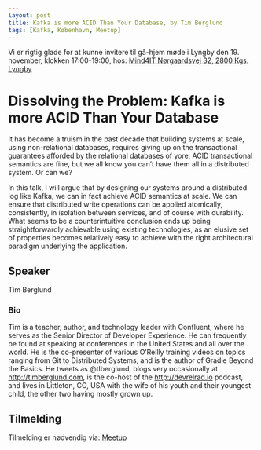 ```yaml
---
layout: post
title: Kafka is more ACID Than Your Database, by Tim Berglund
tags: [Kafka, København, Meetup]
---
```


Vi er rigtig glade for at kunne invitere til gå-hjem møde i Lyngby den 19. november, klokken 17:00-19:00, hos: [Mind4IT Nørgaardsvej 32, 2800 Kgs. Lyngby](https://goo.gl/maps/5JWanMtPhzK2)  


# Dissolving the Problem: Kafka is more ACID Than Your Database

It has become a truism in the past decade that building systems at scale, using non-relational databases, requires giving up on the transactional guarantees afforded by the relational databases of yore, ACID transactional semantics are fine, but we all know you can’t have them all in a distributed system. Or can we?

In this talk, I will argue that by designing our systems around a distributed log like Kafka, we can in fact achieve ACID semantics at scale. We can ensure that distributed write operations can be applied atomically, consistently, in isolation between services, and of course with durability. What seems to be a counterintuitive conclusion ends up being straightforwardly achievable using existing technologies, as an elusive set of properties becomes relatively easy to achieve with the right architectural paradigm underlying the application.

## Speaker

Tim Berglund

### Bio

Tim is a teacher, author, and technology leader with Confluent, where he serves as the Senior Director of Developer Experience. He can frequently be found at speaking at conferences in the United States and all over the world. He is the co-presenter of various O’Reilly training videos on topics ranging from Git to Distributed Systems, and is the author of Gradle Beyond the Basics. He tweets as @tlberglund, blogs very occasionally at http://timberglund.com, is the co-host of the http://devrelrad.io podcast, and lives in Littleton, CO, USA with the wife of his youth and their youngest child, the other two having mostly grown up.


## Tilmelding 

Tilmelding er nødvendig via:  [Meetup](https://www.meetup.com/Copenhagen-Javagruppen-Meetup/events/266441150/) 

<!-- more --> 

